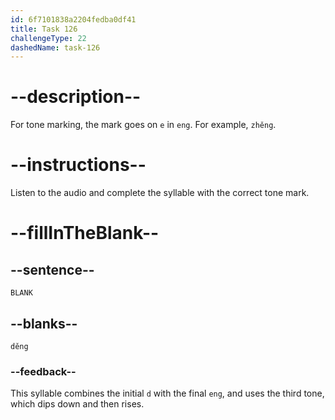 ```yaml
---
id: 6f7101838a2204fedba0df41
title: Task 126
challengeType: 22
dashedName: task-126
---
```


<!-- (Audio) A: děng -->

# --description--

For tone marking, the mark goes on `e` in `eng`. For example, `zhěng`.

# --instructions--

Listen to the audio and complete the syllable with the correct tone mark.

# --fillInTheBlank--

## --sentence--

`BLANK`

## --blanks--

`děng`

### --feedback--

This syllable combines the initial `d` with the final `eng`, and uses the third tone, which dips down and then rises.
